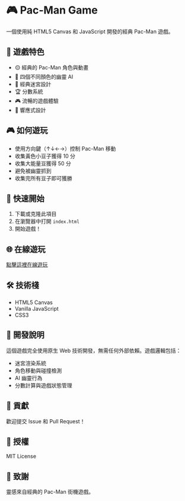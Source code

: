 # 🎮 Pac-Man Game

一個使用純 HTML5 Canvas 和 JavaScript 開發的經典 Pac-Man 遊戲。

## 🎯 遊戲特色

- 🟡 經典的 Pac-Man 角色與動畫
- 👻 四個不同顏色的幽靈 AI
- 🔵 經典迷宮設計
- 🏆 分數系統
- 🎮 流暢的遊戲體驗
- 📱 響應式設計

## 🎮 如何遊玩

- 使用方向鍵（↑↓←→）控制 Pac-Man 移動
- 收集黃色小豆子獲得 10 分
- 收集大能量豆獲得 50 分
- 避免被幽靈抓到
- 收集完所有豆子即可獲勝

## 🚀 快速開始

1. 下載或克隆此項目
2. 在瀏覽器中打開 `index.html`
3. 開始遊戲！

## 🌐 在線遊玩

[點擊這裡在線遊玩](https://你的用戶名.github.io/pacman-game/)

## 🛠️ 技術棧

- HTML5 Canvas
- Vanilla JavaScript
- CSS3

## 📝 開發說明

這個遊戲完全使用原生 Web 技術開發，無需任何外部依賴。遊戲邏輯包括：

- 迷宮渲染系統
- 角色移動與碰撞檢測
- AI 幽靈行為
- 分數計算與遊戲狀態管理

## 🤝 貢獻

歡迎提交 Issue 和 Pull Request！

## 📄 授權

MIT License

## 🎉 致謝

靈感來自經典的 Pac-Man 街機遊戲。